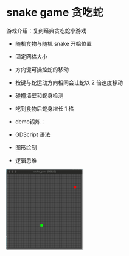 # snake game 贪吃蛇
游戏介绍：复刻经典贪吃蛇小游戏
- 随机食物与随机 snake 开始位置
- 固定网格大小
- 方向键可操控蛇的移动
- 按键与蛇运动方向相同会让蛇以 2 倍速度移动
- 碰撞墙壁和蛇身检测
- 吃到食物后蛇身增长 1 格

- demo锻炼：
- GDScript 语法
- 图形绘制
- 逻辑思维

![snake](https://github.com/abcnull/Image-Resources/blob/master/godot-mini-games-demo/snake_game.gif)
